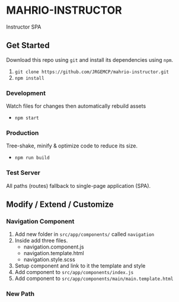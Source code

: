 # MAHRIO-INSTRUCTOR
Instructor SPA

## Get Started
Download this repo using `git` and install its dependencies using `npm`.
1. `git clone https://github.com/JRGEMCP/mahrio-instructor.git`
2. `npm install`
### Development
Watch files for changes then automatically rebuild assets
* `npm start`
### Production
Tree-shake, minify & optimize code to reduce its size.
* `npm run build`
### Test Server
All paths (routes) fallback to single-page application (SPA).

## Modify / Extend / Customize
### Navigation Component
1. Add new folder in `src/app/components/` called `navigation`
2. Inside add three files.
    * navigation.component.js
    * navigation.template.html
    * navigation.style.scss
3. Setup component and link to it the template and style
4. Add component to `src/app/components/index.js`
5. Add component to `src/app/components/main/main.template.html`

### New Path

